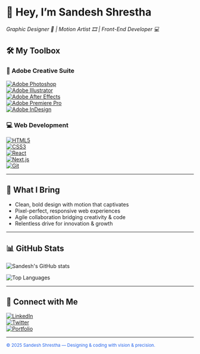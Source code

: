# 👋 Hey, I’m Sandesh Shrestha  
*Graphic Designer 🎨 | Motion Artist 🎞 | Front-End Developer 💻*

## 🛠 My Toolbox

### 🎨 Adobe Creative Suite  
[![Adobe Photoshop](https://img.shields.io/badge/Adobe%20Photoshop-31A8FF?style=for-the-badge&logo=adobe-photoshop&logoColor=white&labelColor=05142e)](https://www.adobe.com/products/photoshop.html)  
[![Adobe Illustrator](https://img.shields.io/badge/Adobe%20Illustrator-FF9A00?style=for-the-badge&logo=adobe-illustrator&logoColor=white&labelColor=2a1a00)](https://www.adobe.com/products/illustrator.html)  
[![Adobe After Effects](https://img.shields.io/badge/Adobe%20After_Effects-3B82F6?style=for-the-badge&logo=adobe-after-effects&logoColor=white&labelColor=1a2c4f)](https://www.adobe.com/products/aftereffects.html)  
[![Adobe Premiere Pro](https://img.shields.io/badge/Adobe%20Premiere_Pro-2563EB?style=for-the-badge&logo=adobe-premiere-pro&logoColor=white&labelColor=101f42)](https://www.adobe.com/products/premiere.html)  
[![Adobe InDesign](https://img.shields.io/badge/Adobe%20InDesign-1D4ED8?style=for-the-badge&logo=adobe-indesign&logoColor=white&labelColor=0a1b3d)](https://www.adobe.com/products/indesign.html)

### 💻 Web Development  
[![HTML5](https://img.shields.io/badge/HTML5-2563EB?style=for-the-badge&logo=html5&logoColor=white&labelColor=101f42)](https://developer.mozilla.org/en-US/docs/Web/Guide/HTML/HTML5)  
[![CSS3](https://img.shields.io/badge/CSS3-3B82F6?style=for-the-badge&logo=css3&logoColor=white&labelColor=1a2c4f)](https://developer.mozilla.org/en-US/docs/Web/CSS)  
[![React](https://img.shields.io/badge/React-60A5FA?style=for-the-badge&logo=react&logoColor=white&labelColor=1a2c4f)](https://reactjs.org/)  
[![Next.js](https://img.shields.io/badge/Next.js-1E40AF?style=for-the-badge&logo=nextdotjs&logoColor=white&labelColor=0a1b3d)](https://nextjs.org/)  
[![Git](https://img.shields.io/badge/Git-1E3A8A?style=for-the-badge&logo=git&logoColor=white&labelColor=0a1b3d)](https://git-scm.com/)

---

## 🚀 What I Bring

- Clean, bold design with motion that captivates  
- Pixel-perfect, responsive web experiences  
- Agile collaboration bridging creativity & code  
- Relentless drive for innovation & growth

---

## 📊 GitHub Stats

![Sandesh's GitHub stats](https://github-readme-stats.vercel.app/api?username=sandeshshrestha77&show_icons=true&theme=dark&count_private=true&hide_border=true)  

![Top Languages](https://github-readme-stats.vercel.app/api/top-langs/?username=sandeshshrestha77&layout=compact&theme=dark&hide_border=true)

---

## 🔗 Connect with Me

[![LinkedIn](https://img.shields.io/badge/LinkedIn-2563EB?style=for-the-badge&logo=linkedin&logoColor=white)](https://linkedin.com/in/sandeshshrestha77)  
[![Twitter](https://img.shields.io/badge/Twitter-3B82F6?style=for-the-badge&logo=twitter&logoColor=white)](https://twitter.com/sandeshstha8)  
[![Portfolio](https://img.shields.io/badge/Portfolio-1E40AF?style=for-the-badge&logo=about-dot-me&logoColor=white)](https://sandeshshrestha77.com.np)

---

<sub style="color:#2563EB;">© 2025 Sandesh Shrestha — Designing & coding with vision & precision.</sub>